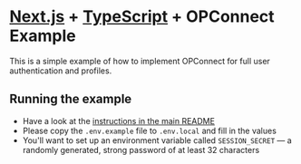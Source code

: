 # [Next.js](https://nextjs.org/) + [TypeScript](https://www.typescriptlang.org/) + OPConnect Example

This is a simple example of how to implement OPConnect for full user authentication and profiles.

## Running the example

- Have a look at the [instructions in the main README](https://github.com/family/opconnect/blob/main/README.md#running-examples-locally)
- Please copy the `.env.example` file to `.env.local` and fill in the values
- You'll want to set up an environment variable called `SESSION_SECRET` — a randomly generated, strong password of at least 32 characters
